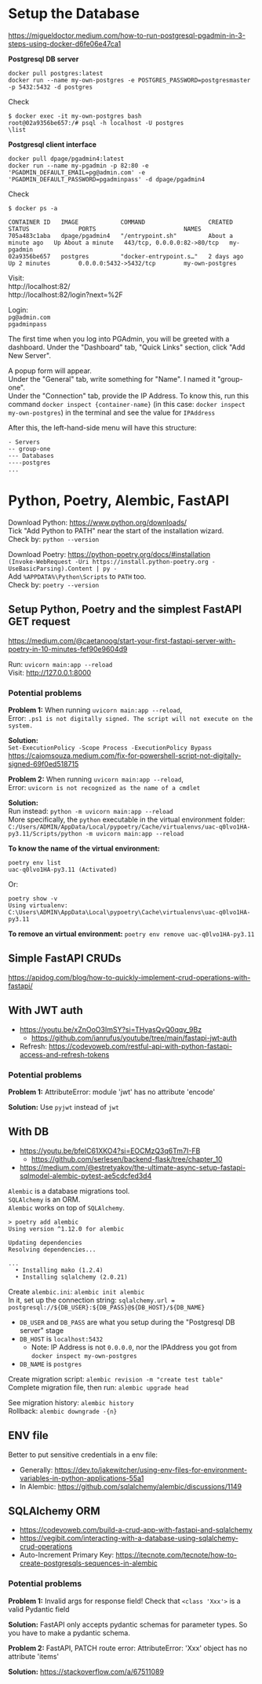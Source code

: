 # Setup the Database

https://migueldoctor.medium.com/how-to-run-postgresql-pgadmin-in-3-steps-using-docker-d6fe06e47ca1

**Postgresql DB server**

```
docker pull postgres:latest
docker run --name my-own-postgres -e POSTGRES_PASSWORD=postgresmaster -p 5432:5432 -d postgres
```

Check
```
$ docker exec -it my-own-postgres bash
root@02a9356be657:/# psql -h localhost -U postgres
\list
```

**Postgresql client interface**

```
docker pull dpage/pgadmin4:latest
docker run --name my-pgadmin -p 82:80 -e 'PGADMIN_DEFAULT_EMAIL=pg@admin.com' -e 'PGADMIN_DEFAULT_PASSWORD=pgadminpass' -d dpage/pgadmin4
```

Check
```
$ docker ps -a

CONTAINER ID   IMAGE            COMMAND                  CREATED              STATUS              PORTS                         NAMES
705a483c1aba   dpage/pgadmin4   "/entrypoint.sh"         About a minute ago   Up About a minute   443/tcp, 0.0.0.0:82->80/tcp   my-pgadmin
02a9356be657   postgres         "docker-entrypoint.s…"   2 days ago           Up 2 minutes        0.0.0.0:5432->5432/tcp        my-own-postgres
```

Visit:  
http://localhost:82/  
http://localhost:82/login?next=%2F  

Login:  
`pg@admin.com`  
`pgadminpass`  

The first time when you log into PGAdmin, you will be greeted with a dashboard. Under the "Dashboard" tab, "Quick Links" section, click "Add New Server".  

A popup form will appear.   
Under the "General" tab, write something for "Name". I named it "group-one".    
Under the "Connection" tab, provide the IP Address. To know this, run this command `docker inspect {container-name}` (in this case: `docker inspect my-own-postgres`) in the terminal and see the value for `IPAddress`

After this, the left-hand-side menu will have this structure:
```
- Servers
-- group-one
--- Databases
----postgres
...
```

# Python, Poetry, Alembic, FastAPI

Download Python: https://www.python.org/downloads/  
Tick "Add Python to PATH" near the start of the installation wizard.  
Check by: `python --version`

Download Poetry: https://python-poetry.org/docs/#installation  
`(Invoke-WebRequest -Uri https://install.python-poetry.org -UseBasicParsing).Content | py -`  
Add `%APPDATA%\Python\Scripts` to `PATH` too.   
Check by: `poetry --version`

## Setup Python, Poetry and the simplest FastAPI GET request

https://medium.com/@caetanoog/start-your-first-fastapi-server-with-poetry-in-10-minutes-fef90e9604d9

Run: `uvicorn main:app --reload`   
Visit: http://127.0.0.1:8000  

### Potential problems

**Problem 1:** When running `uvicorn main:app --reload`,   
Error: `.ps1 is not digitally signed. The script will not execute on the system.`  

**Solution:**  
`Set-ExecutionPolicy -Scope Process -ExecutionPolicy Bypass`  
https://caiomsouza.medium.com/fix-for-powershell-script-not-digitally-signed-69f0ed518715  


**Problem 2:** When running `uvicorn main:app --reload`,   
Error: `uvicorn is not recognized as the name of a cmdlet`   

**Solution:**  
Run instead: `python -m uvicorn main:app --reload`    
More specifically, the `python` executable in the virtual environment folder: `C:/Users/ADMIN/AppData/Local/pypoetry/Cache/virtualenvs/uac-q0lvo1HA-py3.11/Scripts/python -m uvicorn main:app --reload`   

**To know the name of the virtual environment:**  
```
poetry env list
uac-q0lvo1HA-py3.11 (Activated)
```

Or:
```
poetry show -v
Using virtualenv: C:\Users\ADMIN\AppData\Local\pypoetry\Cache\virtualenvs\uac-q0lvo1HA-py3.11
```

**To remove an virtual environment:** `poetry env remove uac-q0lvo1HA-py3.11`

## Simple FastAPI CRUDs

https://apidog.com/blog/how-to-quickly-implement-crud-operations-with-fastapi/

## With JWT auth

- https://youtu.be/xZnOoO3ImSY?si=THyasQvQ0qqv_9Bz
  - https://github.com/ianrufus/youtube/tree/main/fastapi-jwt-auth
- Refresh: https://codevoweb.com/restful-api-with-python-fastapi-access-and-refresh-tokens

### Potential problems

**Problem 1:** AttributeError: module 'jwt' has no attribute 'encode'

**Solution:** Use `pyjwt` instead of `jwt`

## With DB

- https://youtu.be/bfelC61XKO4?si=EOCMzQ3q6Tm7I-FB
  - https://github.com/serlesen/backend-flask/tree/chapter_10
- https://medium.com/@estretyakov/the-ultimate-async-setup-fastapi-sqlmodel-alembic-pytest-ae5cdcfed3d4

`Alembic` is a database migrations tool.  
`SQLAlchemy` is an ORM.  
`Alembic` works on top of `SQLAlchemy`.  

```
> poetry add alembic
Using version ^1.12.0 for alembic

Updating dependencies
Resolving dependencies...

...
  • Installing mako (1.2.4)
  • Installing sqlalchemy (2.0.21)
```

Create `alembic.ini`: `alembic init alembic`   
In it, set up the connection string: `sqlalchemy.url = postgresql://${DB_USER}:${DB_PASS}@${DB_HOST}/${DB_NAME}`   

- `DB_USER` and `DB_PASS` are what you setup during the "Postgresql DB server" stage
- `DB_HOST` is `localhost:5432`
  - Note: IP Address is not `0.0.0.0`, nor the IPAddress you got from `docker inspect my-own-postgres`
- `DB_NAME` is `postgres`

Create migration script: `alembic revision -m "create test table"`   
Complete migration file, then run: `alembic upgrade head`   

See migration history: `alembic history`   
Rollback: `alembic downgrade -{n}`  

## ENV file

Better to put sensitive credentials in a env file:
- Generally: https://dev.to/jakewitcher/using-env-files-for-environment-variables-in-python-applications-55a1
- In Alembic: https://github.com/sqlalchemy/alembic/discussions/1149

## SQLAlchemy ORM

- https://codevoweb.com/build-a-crud-app-with-fastapi-and-sqlalchemy
- https://vegibit.com/interacting-with-a-database-using-sqlalchemy-crud-operations
- Auto-Increment Primary Key: https://itecnote.com/tecnote/how-to-create-postgresqls-sequences-in-alembic

### Potential problems

**Problem 1:** Invalid args for response field! Check that `<class 'Xxx'>` is a valid Pydantic field

**Solution:** FastAPI only accepts pydantic schemas for parameter types. So you have to make a pydantic schema.

**Problem 2:** FastAPI, PATCH route error: AttributeError: 'Xxx' object has no attribute 'items'

**Solution:** https://stackoverflow.com/a/67511089
